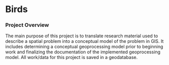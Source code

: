 # Birds

### Project Overview
The main purpose of this project is to translate research material used to describe a spatial problem into a conceptual model of the problem in GIS. It includes determining a conceptual geoprocessing model prior to beginning work and finalizing the documentation of the implemented geoprocessing model. All work/data for this project is saved in a geodatabase. 
